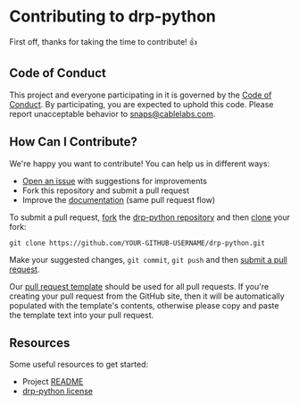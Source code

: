 # Contributing to drp-python

First off, thanks for taking the time to contribute! :+1:

## Code of Conduct

This project and everyone participating in it is governed by the
[Code of Conduct][1]. By participating, you are
expected to uphold this code. Please report unacceptable behavior to
[snaps@cablelabs.com][2].

[1]: CODE_OF_CONDUCT.md
[2]: mailto:snaps@cablelabs.com

## How Can I Contribute?

We're happy you want to contribute! You can help us in different ways:

- [Open an issue][3] with suggestions for improvements
- Fork this repository and submit a pull request
- Improve the [documentation][4] (same pull request flow)

[3]: https://github.com/cablelabs/drp-python/issues
[4]: https://github.com/cablelabs/drp-python/tree/master/doc

To submit a pull request, [fork][6] the [drp-python repository][7] and then
[clone][8] your fork:

```
git clone https://github.com/YOUR-GITHUB-USERNAME/drp-python.git
```

[6]: https://help.github.com/articles/fork-a-repo/
[7]: https://github.com/cablelabs/drp-python
[8]: https://help.github.com/articles/cloning-a-repository/

Make your suggested changes, `git commit`, `git push` and then [submit a pull request][9].

[9]: https://github.com/cablelabs/drp-python/compare

Our [pull request template][13] should be used for all pull requests. If you're
creating your pull request from the GitHub site, then it will be automatically
populated with the template's contents, otherwise please copy and paste the
template text into your pull request.

[13]: PULL_REQUEST_TEMPLATE.md

## Resources

Some useful resources to get started:
- Project [README][10]
- [drp-python license][11]

[10]: README.md
[11]: LICENSE
